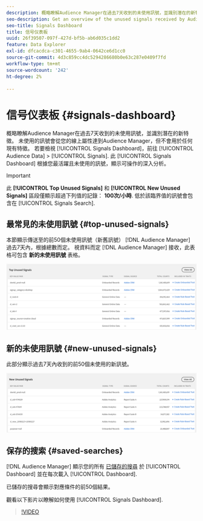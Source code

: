```yaml
---
description: 概略瞭解Audience Manager在過去7天收到的未使用訊號，並識別潛在的新特徵。 未使用的訊號會從您的線上屬性達到Audience Manager，但不會用於任何現有特徵。 若要檢視訊號控制面板，請前往對象資料>訊號。 訊號儀表板會根據您最活躍且未使用的訊號，顯示可操作的深入分析。
seo-description: Get an overview of the unused signals received by Audience Manager in the past 7 days and identify potential new traits. Unused signals reach Audience Manager from your online properties, but are not used in any of your existing traits. To view the Signals Dashboard, go to Audience Data > Signals. The Signals Dashboard shows you actionable insights based on your most active unused signals.
seo-title: Signals Dashboard
title: 信号仪表板
uuid: 26f39507-097f-427d-bf5b-ab6d035c1dd2
feature: Data Explorer
exl-id: dfcacdca-c301-4655-9ab4-0642ce6d1cc0
source-git-commit: 4d3c859cc4dc5294286680b0e63c287e0409f7fd
workflow-type: tm+mt
source-wordcount: '242'
ht-degree: 2%

---
```


# 信号仪表板 {#signals-dashboard}

概略瞭解Audience Manager在過去7天收到的未使用訊號，並識別潛在的新特徵。 未使用的訊號會從您的線上屬性達到Audience Manager，但不會用於任何現有特徵。 若要檢視 [!UICONTROL Signals Dashboard]，前往 [!UICONTROL Audience Data] > [!UICONTROL Signals]. 此 [!UICONTROL Signals Dashboard] 根據您最活躍且未使用的訊號，顯示可操作的深入分析。

>[!IMPORTANT]
>
>此 **[!UICONTROL Top Unused Signals]** 和 **[!UICONTROL New Unused Signals]** 區段僅顯示超過下列值的記錄： **100次/小時**. 低於該臨界值的訊號會包含在 [!UICONTROL Signals Search].

## 最常見的未使用訊號 {#top-unused-signals}

本節顯示傳送至的前50個未使用訊號（新舊訊號） [!DNL Audience Manager] 過去7天內，根據總數而定。 視資料而定 [!DNL Audience Manager] 接收，此表格可包含 **新的未使用訊號** 表格。

![](assets/signals-top-unused.png)

## 新的未使用訊號 {#new-unused-signals}

此部分顯示過去7天內收到的前50個未使用的新訊號。

![](assets/signals-new-unused.png)

## 保存的搜索 {#saved-searches}

[!DNL Audience Manager] 顯示您的所有 [已儲存的搜尋](../../features/data-explorer/data-explorer-signals-search/data-explorer-save-search.md) 於 [!UICONTROL Dashboard] 並在每次載入 [!UICONTROL Dashboard].

已儲存的搜尋會顯示對應條件的前50個結果。

觀看以下影片以瞭解如何使用 [!UICONTROL Signals Dashboard].
>[!VIDEO](https://video.tv.adobe.com/v/25151/)
